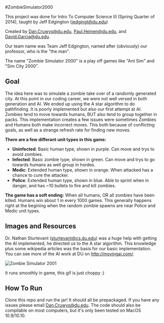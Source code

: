 #ZombieSimulator2000

This project was done for Intro To Computer Science III (Spring Quarter of 2014), taught by Jeff Edgington (jedgingt@du.edu)

Created by Dan.Cruwys@du.edu, Paul.Heinen@du.edu, and David.Garcia@du.edu. 

Our team name was Team Jeff Edgington, named after (obviously) our professor, who is the "the man".

The name "Zombie Simulator 2000" is a play off games like "Ant Sim" and "Sim City 2000".

Goal
---------------
The idea here was to simulate a zombie take over of a randomly generated city. At this point in our coding career, we were not well versed in both generation and AI. We ended up using the A star algorithm to do pathfinding. It is poorly implemented but also our first attempt at AI. Zombies tend to move towards humans, BUT also tend to group together in packs. This implementation creates a few issues were sometimes Zombies and Humans both make incorrect moves. This both because of conflicting goals, as well as a strange refresh rate for finding new moves. 

**There are a few differant unit types in this game:**

* **Uninfected**: Basic human type, shown in purple. Can move and trys to avoid zombies.
* **Infected**: Basic zombie type, shown in green. Can move and trys to go towards humans as well group in hordes.
* **Medic**: Extended human type, shown in orange. When attacked has a chance to cure the attacker.
* **Police**: Extended human type, shown in blue. Able to sprint when in danger, and has ~10 bullets to fire and kill zombies.

**The game has a soft ending:** When all humans, OR all zombies have been killed. Humans win about 1 in every 1000 games. This generally happens right at the begining when the random zombie spawns are near Police and Medic unit types.

Images and Resources
---------------------
Dr. Nathan Sturtevant (sturtevant@cs.du.edu) was a huge help with getting the AI implemented, he directed us to the A star algorithm.  This knowledge plus some wikipedia articles was the basis for our basic implementation. You can see more of the AI work at DU on http://movingai.com/.

![Zombie Simulator 2001](http://i.imgur.com/SCvcmYg.gif)

It runs smoothly in game, this gif is just choppy :)

How To Run
----------------------
Clone this repo and run the jar! It should all be prepackaged. If you have any issues please email Dan.Cruwys@du.edu.
The code should also be compilable on most computers, but it's only been tested on MacOS 10.9/10.10. 





